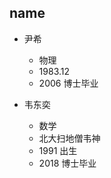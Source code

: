 ## name
- 尹希
    - 物理
    - 1983.12
    - 2006 博士毕业

- 韦东奕
    - 数学
    - 北大扫地僧韦神
    - 1991 出生
    - 2018 博士毕业

